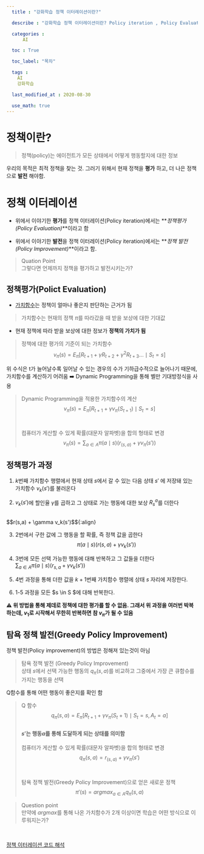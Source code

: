 ```yaml
---
  title : "강화학습 정책 이터레이션이란?"

  describe : "강화학습 정책 이터레이션이란? Policy iteration , Policy Evaluation , Policty Improvement"

  categories : 
      AI

  toc : True

  toc_label: "목차"

  tags : 
    AI
    강화학습

  last_modified_at : 2020-08-30

  use_math: true
---
```

# 정책이란?

> 정책(policy)는 에이전트가 모든 상태에서 어떻게 행동할지에 대한 정보

우리의 목적은 최적 정책을 찾는 것. 그러기 위해서 현재 정책을 **평가** 하고, 더 나은 정책으로 **발전** 해야함.<br>

# 정책 이터레이션 

* 위에서 이야기한 **평가**를 정책 이터레이션(Policy iteration)에서는 **_정책평가 (Policy Evaluation)_**이라고 함

* 위에서 이야기한 **발전**을 정책 이터레이션(Policy iteration)에서는 **_정책 발전(Policy Improvement)_**이라고 함.

> Quation Point <br> 그렇다면 언제까지 정책을 평가하고 발전시키는가?

## 정책평가(Polict Evaluation)

* [가치함수](https://yangdongjae.github.io/ai/Reinforcement_Learning-2/)는 정책이 얼마나 좋은지 판단하는 근거가 됨

> 가치함수는 현재의 정책 $\pi$를 따라갔을 때 받을 보상에 대한 기대값

* 현재 정책에 따라 받을 보상에 대한 정보가 **정책의 가치가 됨**

> 정책에 대한 평가의 기준이 되는 가치함수 <br> $$v_\pi(s) = E_\pi[R_{t + 1} + \gamma R_{t + 2} + \gamma^2 R_{t + 3} ... \mid S_t = s]$$

위 수식은 t가 늘어날수록 일어날 수 있는 경우의 수가 기하급수적으로 늘어나기 때문에, 가치함수를 계산하기 어려움 ➡️ Dynamic Programming을 통해 벨만 기대방정식을 사용

> Dynamic Programming을 적용한 가치함수의 계산 <br>
$$v_\pi(s) = E_\pi[R_{t+1} + \gamma v_\pi(S_{t + 1}) \mid S_t = s]$$
 <br> <br> 
 컴퓨터가 게산할 수 있게 확률(대문자 알파벳)을 합의 형태로 변경 <br> 
 $$v_\pi (s) = \displaystyle \sum_{a \in A} \pi(a \mid s)(r_{(s,a)} + \gamma v_\pi(s'))$$

## 정책평가 과정

1. $k$번째 가치함수 행렬에서 현재 상태 $s$에서 갈 수 있는 다음 상태 $s'$ 에 저장돼 있는 가치함수 $v_k(s')$를 불러온다

2. $v_k(s')$에 할인율 $\gamma$를 곱하고 그 상태로 가는 행동에 대한 보상 $R^a_s$를 더한다
<br>
$$r(s,a) + \gamma v_k(s')$${:align}

3. 2번에서 구한 값에 그 행동을 할 확률, 즉 정책 값을 곱한다<br>
$$ \pi (a \mid s) (r(s,a) + \gamma v_k(s'))$$

4. 3번에 모든 선택 가능한 행동에 대해 반복하고 그 값들을 더한다<br>
$\displaystyle \sum_{a \in A} \pi (a \mid s) (r_{s , a} + \gamma v_k(s'))$
5. 4번 과정을 통해 더한 값을 $k + 1$번째 가치함수 행렬에 상태 $s$ 자리에 저장한다.

6. 1-5 과정을 모든 $s \in S $에 대해 반복한다.

**⚠️ 위 방법을 통해 제데로 정책에 대한 평가를 할 수 없음. 그래서 위 과정을 여러번 박복하는데, $v_1$로 시작해서 무한히 반복하면 참 $v_\pi$가 될 수 있음**

## 탐욕 정책 발전(Greedy Policy Improvement)
정책 발전(Policy improvement)의 방법은 정해져 있는것이 아님

> 탐욕 정책 발전 (Greedy Policy Improvement) <br> 상태 $s$에서 선택 가능한 행동의 $q_\pi(s,a)$를 비교하고 그중에서 가장 큰 큐함슈를 가지는 행동을 선택

Q함수를 통해 어떤 행동이 좋은지를 확인 함
> Q 함수<br> $$q_\pi(s,a) = E_\pi[R_{t + 1} + \gamma v_\pi (S_t + 1) \mid S_t = s , A_t = a]$$<br> **$s'$는 행동$a$를 통해 도달하게 되는 상태를 의미함** <br><br> 컴퓨터가 게산할 수 있게 확률(대문자 알파벳)을 합의 형태로 변경<br> $$q_\pi(s,a) = r_(s,a) + \gamma v_\pi(s')$$ <br><br> 탐욕 정책 발전(Greedy Policy Improvement)으로 얻은 새로운 정책<br>$$\pi'(s) = argmax_{a \in A}q_\pi(s,a)$$

> Question point <br> 만약에 $argmax$를 통해 나온 가치함수가 2개 이상이면 학습은 어떤 방식으로 이루워지는가?
<br>

[정책 이터레이션 코드 해석](https://yangdongjae.github.io/ai/Reinforcement_Learning-6/)

